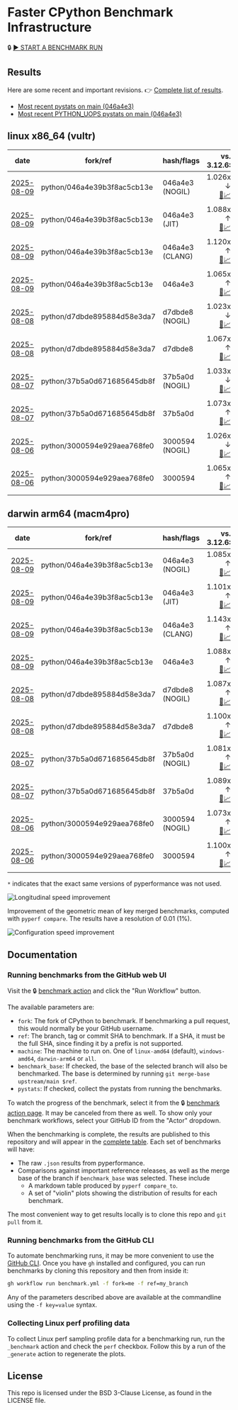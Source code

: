 # Faster CPython Benchmark Infrastructure

🔒 [▶️ START A BENCHMARK RUN](../../actions/workflows/benchmark.yml)

## Results

Here are some recent and important revisions. 👉 [Complete list of results](RESULTS.md).

<!-- START table -->
- [Most recent  pystats on main (046a4e3)](results/bm-20250809-3.15.0a0-046a4e3/bm-20250809-vultr-x86_64-python-046a4e39b3f8ac5cb13e-3.15.0a0-046a4e3-pystats.md)
- [Most recent PYTHON_UOPS pystats on main (046a4e3)](results/bm-20250809-3.15.0a0-046a4e3-PYTHON_UOPS/bm-20250809-vultr-x86_64-python-046a4e39b3f8ac5cb13e-3.15.0a0-046a4e3-pystats.md)

## linux x86_64 (vultr)
| date | fork/ref | hash/flags | vs. 3.12.6: | vs. 3.13.0rc2: | vs. base: |
| --- | --- | --- | ---: | ---: | ---: |
| [2025-08-09](results/bm-20250809-3.15.0a0-046a4e3-NOGIL) | python/046a4e39b3f8ac5cb13e | 046a4e3 (NOGIL) | 1.026x ↓<br>[📄](results/bm-20250809-3.15.0a0-046a4e3-NOGIL/bm-20250809-vultr-x86_64-python-046a4e39b3f8ac5cb13e-3.15.0a0-046a4e3-vs-3.12.6.md)[📈](results/bm-20250809-3.15.0a0-046a4e3-NOGIL/bm-20250809-vultr-x86_64-python-046a4e39b3f8ac5cb13e-3.15.0a0-046a4e3-vs-3.12.6.svg) | 1.059x ↓<br>[📄](results/bm-20250809-3.15.0a0-046a4e3-NOGIL/bm-20250809-vultr-x86_64-python-046a4e39b3f8ac5cb13e-3.15.0a0-046a4e3-vs-3.13.0rc2.md)[📈](results/bm-20250809-3.15.0a0-046a4e3-NOGIL/bm-20250809-vultr-x86_64-python-046a4e39b3f8ac5cb13e-3.15.0a0-046a4e3-vs-3.13.0rc2.svg) | 1.092x ↓<br>[📄](results/bm-20250809-3.15.0a0-046a4e3-NOGIL/bm-20250809-vultr-x86_64-python-046a4e39b3f8ac5cb13e-3.15.0a0-046a4e3-vs-base.md)[📈](results/bm-20250809-3.15.0a0-046a4e3-NOGIL/bm-20250809-vultr-x86_64-python-046a4e39b3f8ac5cb13e-3.15.0a0-046a4e3-vs-base.svg)[🧠](results/bm-20250809-3.15.0a0-046a4e3-NOGIL/bm-20250809-vultr-x86_64-python-046a4e39b3f8ac5cb13e-3.15.0a0-046a4e3-vs-base-mem.svg) |
| [2025-08-09](results/bm-20250809-3.15.0a0-046a4e3-JIT) | python/046a4e39b3f8ac5cb13e | 046a4e3 (JIT) | 1.088x ↑<br>[📄](results/bm-20250809-3.15.0a0-046a4e3-JIT/bm-20250809-vultr-x86_64-python-046a4e39b3f8ac5cb13e-3.15.0a0-046a4e3-vs-3.12.6.md)[📈](results/bm-20250809-3.15.0a0-046a4e3-JIT/bm-20250809-vultr-x86_64-python-046a4e39b3f8ac5cb13e-3.15.0a0-046a4e3-vs-3.12.6.svg) | 1.052x ↑<br>[📄](results/bm-20250809-3.15.0a0-046a4e3-JIT/bm-20250809-vultr-x86_64-python-046a4e39b3f8ac5cb13e-3.15.0a0-046a4e3-vs-3.13.0rc2.md)[📈](results/bm-20250809-3.15.0a0-046a4e3-JIT/bm-20250809-vultr-x86_64-python-046a4e39b3f8ac5cb13e-3.15.0a0-046a4e3-vs-3.13.0rc2.svg) | 1.020x ↑<br>[📄](results/bm-20250809-3.15.0a0-046a4e3-JIT/bm-20250809-vultr-x86_64-python-046a4e39b3f8ac5cb13e-3.15.0a0-046a4e3-vs-base.md)[📈](results/bm-20250809-3.15.0a0-046a4e3-JIT/bm-20250809-vultr-x86_64-python-046a4e39b3f8ac5cb13e-3.15.0a0-046a4e3-vs-base.svg)[🧠](results/bm-20250809-3.15.0a0-046a4e3-JIT/bm-20250809-vultr-x86_64-python-046a4e39b3f8ac5cb13e-3.15.0a0-046a4e3-vs-base-mem.svg) |
| [2025-08-09](results/bm-20250809-3.15.0a0-046a4e3-CLANG) | python/046a4e39b3f8ac5cb13e | 046a4e3 (CLANG) | 1.120x ↑<br>[📄](results/bm-20250809-3.15.0a0-046a4e3-CLANG/bm-20250809-vultr-x86_64-python-046a4e39b3f8ac5cb13e-3.15.0a0-046a4e3-vs-3.12.6.md)[📈](results/bm-20250809-3.15.0a0-046a4e3-CLANG/bm-20250809-vultr-x86_64-python-046a4e39b3f8ac5cb13e-3.15.0a0-046a4e3-vs-3.12.6.svg) | 1.083x ↑<br>[📄](results/bm-20250809-3.15.0a0-046a4e3-CLANG/bm-20250809-vultr-x86_64-python-046a4e39b3f8ac5cb13e-3.15.0a0-046a4e3-vs-3.13.0rc2.md)[📈](results/bm-20250809-3.15.0a0-046a4e3-CLANG/bm-20250809-vultr-x86_64-python-046a4e39b3f8ac5cb13e-3.15.0a0-046a4e3-vs-3.13.0rc2.svg) | 1.048x ↑<br>[📄](results/bm-20250809-3.15.0a0-046a4e3-CLANG/bm-20250809-vultr-x86_64-python-046a4e39b3f8ac5cb13e-3.15.0a0-046a4e3-vs-base.md)[📈](results/bm-20250809-3.15.0a0-046a4e3-CLANG/bm-20250809-vultr-x86_64-python-046a4e39b3f8ac5cb13e-3.15.0a0-046a4e3-vs-base.svg)[🧠](results/bm-20250809-3.15.0a0-046a4e3-CLANG/bm-20250809-vultr-x86_64-python-046a4e39b3f8ac5cb13e-3.15.0a0-046a4e3-vs-base-mem.svg) |
| [2025-08-09](results/bm-20250809-3.15.0a0-046a4e3) | python/046a4e39b3f8ac5cb13e | 046a4e3 | 1.065x ↑<br>[📄](results/bm-20250809-3.15.0a0-046a4e3/bm-20250809-vultr-x86_64-python-046a4e39b3f8ac5cb13e-3.15.0a0-046a4e3-vs-3.12.6.md)[📈](results/bm-20250809-3.15.0a0-046a4e3/bm-20250809-vultr-x86_64-python-046a4e39b3f8ac5cb13e-3.15.0a0-046a4e3-vs-3.12.6.svg) | 1.030x ↑<br>[📄](results/bm-20250809-3.15.0a0-046a4e3/bm-20250809-vultr-x86_64-python-046a4e39b3f8ac5cb13e-3.15.0a0-046a4e3-vs-3.13.0rc2.md)[📈](results/bm-20250809-3.15.0a0-046a4e3/bm-20250809-vultr-x86_64-python-046a4e39b3f8ac5cb13e-3.15.0a0-046a4e3-vs-3.13.0rc2.svg) |  |
| [2025-08-08](results/bm-20250808-3.15.0a0-d7dbde8-NOGIL) | python/d7dbde895884d58e3da7 | d7dbde8 (NOGIL) | 1.023x ↓<br>[📄](results/bm-20250808-3.15.0a0-d7dbde8-NOGIL/bm-20250808-vultr-x86_64-python-d7dbde895884d58e3da7-3.15.0a0-d7dbde8-vs-3.12.6.md)[📈](results/bm-20250808-3.15.0a0-d7dbde8-NOGIL/bm-20250808-vultr-x86_64-python-d7dbde895884d58e3da7-3.15.0a0-d7dbde8-vs-3.12.6.svg) | 1.056x ↓<br>[📄](results/bm-20250808-3.15.0a0-d7dbde8-NOGIL/bm-20250808-vultr-x86_64-python-d7dbde895884d58e3da7-3.15.0a0-d7dbde8-vs-3.13.0rc2.md)[📈](results/bm-20250808-3.15.0a0-d7dbde8-NOGIL/bm-20250808-vultr-x86_64-python-d7dbde895884d58e3da7-3.15.0a0-d7dbde8-vs-3.13.0rc2.svg) | 1.091x ↓<br>[📄](results/bm-20250808-3.15.0a0-d7dbde8-NOGIL/bm-20250808-vultr-x86_64-python-d7dbde895884d58e3da7-3.15.0a0-d7dbde8-vs-base.md)[📈](results/bm-20250808-3.15.0a0-d7dbde8-NOGIL/bm-20250808-vultr-x86_64-python-d7dbde895884d58e3da7-3.15.0a0-d7dbde8-vs-base.svg)[🧠](results/bm-20250808-3.15.0a0-d7dbde8-NOGIL/bm-20250808-vultr-x86_64-python-d7dbde895884d58e3da7-3.15.0a0-d7dbde8-vs-base-mem.svg) |
| [2025-08-08](results/bm-20250808-3.15.0a0-d7dbde8) | python/d7dbde895884d58e3da7 | d7dbde8 | 1.067x ↑<br>[📄](results/bm-20250808-3.15.0a0-d7dbde8/bm-20250808-vultr-x86_64-python-d7dbde895884d58e3da7-3.15.0a0-d7dbde8-vs-3.12.6.md)[📈](results/bm-20250808-3.15.0a0-d7dbde8/bm-20250808-vultr-x86_64-python-d7dbde895884d58e3da7-3.15.0a0-d7dbde8-vs-3.12.6.svg) | 1.031x ↑<br>[📄](results/bm-20250808-3.15.0a0-d7dbde8/bm-20250808-vultr-x86_64-python-d7dbde895884d58e3da7-3.15.0a0-d7dbde8-vs-3.13.0rc2.md)[📈](results/bm-20250808-3.15.0a0-d7dbde8/bm-20250808-vultr-x86_64-python-d7dbde895884d58e3da7-3.15.0a0-d7dbde8-vs-3.13.0rc2.svg) |  |
| [2025-08-07](results/bm-20250807-3.15.0a0-37b5a0d-NOGIL) | python/37b5a0d671685645db8f | 37b5a0d (NOGIL) | 1.033x ↓<br>[📄](results/bm-20250807-3.15.0a0-37b5a0d-NOGIL/bm-20250807-vultr-x86_64-python-37b5a0d671685645db8f-3.15.0a0-37b5a0d-vs-3.12.6.md)[📈](results/bm-20250807-3.15.0a0-37b5a0d-NOGIL/bm-20250807-vultr-x86_64-python-37b5a0d671685645db8f-3.15.0a0-37b5a0d-vs-3.12.6.svg) | 1.065x ↓<br>[📄](results/bm-20250807-3.15.0a0-37b5a0d-NOGIL/bm-20250807-vultr-x86_64-python-37b5a0d671685645db8f-3.15.0a0-37b5a0d-vs-3.13.0rc2.md)[📈](results/bm-20250807-3.15.0a0-37b5a0d-NOGIL/bm-20250807-vultr-x86_64-python-37b5a0d671685645db8f-3.15.0a0-37b5a0d-vs-3.13.0rc2.svg) | 1.104x ↓<br>[📄](results/bm-20250807-3.15.0a0-37b5a0d-NOGIL/bm-20250807-vultr-x86_64-python-37b5a0d671685645db8f-3.15.0a0-37b5a0d-vs-base.md)[📈](results/bm-20250807-3.15.0a0-37b5a0d-NOGIL/bm-20250807-vultr-x86_64-python-37b5a0d671685645db8f-3.15.0a0-37b5a0d-vs-base.svg)[🧠](results/bm-20250807-3.15.0a0-37b5a0d-NOGIL/bm-20250807-vultr-x86_64-python-37b5a0d671685645db8f-3.15.0a0-37b5a0d-vs-base-mem.svg) |
| [2025-08-07](results/bm-20250807-3.15.0a0-37b5a0d) | python/37b5a0d671685645db8f | 37b5a0d | 1.073x ↑<br>[📄](results/bm-20250807-3.15.0a0-37b5a0d/bm-20250807-vultr-x86_64-python-37b5a0d671685645db8f-3.15.0a0-37b5a0d-vs-3.12.6.md)[📈](results/bm-20250807-3.15.0a0-37b5a0d/bm-20250807-vultr-x86_64-python-37b5a0d671685645db8f-3.15.0a0-37b5a0d-vs-3.12.6.svg) | 1.038x ↑<br>[📄](results/bm-20250807-3.15.0a0-37b5a0d/bm-20250807-vultr-x86_64-python-37b5a0d671685645db8f-3.15.0a0-37b5a0d-vs-3.13.0rc2.md)[📈](results/bm-20250807-3.15.0a0-37b5a0d/bm-20250807-vultr-x86_64-python-37b5a0d671685645db8f-3.15.0a0-37b5a0d-vs-3.13.0rc2.svg) |  |
| [2025-08-06](results/bm-20250806-3.15.0a0-3000594-NOGIL) | python/3000594e929aea768fe0 | 3000594 (NOGIL) | 1.026x ↓<br>[📄](results/bm-20250806-3.15.0a0-3000594-NOGIL/bm-20250806-vultr-x86_64-python-3000594e929aea768fe0-3.15.0a0-3000594-vs-3.12.6.md)[📈](results/bm-20250806-3.15.0a0-3000594-NOGIL/bm-20250806-vultr-x86_64-python-3000594e929aea768fe0-3.15.0a0-3000594-vs-3.12.6.svg) | 1.059x ↓<br>[📄](results/bm-20250806-3.15.0a0-3000594-NOGIL/bm-20250806-vultr-x86_64-python-3000594e929aea768fe0-3.15.0a0-3000594-vs-3.13.0rc2.md)[📈](results/bm-20250806-3.15.0a0-3000594-NOGIL/bm-20250806-vultr-x86_64-python-3000594e929aea768fe0-3.15.0a0-3000594-vs-3.13.0rc2.svg) | 1.092x ↓<br>[📄](results/bm-20250806-3.15.0a0-3000594-NOGIL/bm-20250806-vultr-x86_64-python-3000594e929aea768fe0-3.15.0a0-3000594-vs-base.md)[📈](results/bm-20250806-3.15.0a0-3000594-NOGIL/bm-20250806-vultr-x86_64-python-3000594e929aea768fe0-3.15.0a0-3000594-vs-base.svg)[🧠](results/bm-20250806-3.15.0a0-3000594-NOGIL/bm-20250806-vultr-x86_64-python-3000594e929aea768fe0-3.15.0a0-3000594-vs-base-mem.svg) |
| [2025-08-06](results/bm-20250806-3.15.0a0-3000594) | python/3000594e929aea768fe0 | 3000594 | 1.065x ↑<br>[📄](results/bm-20250806-3.15.0a0-3000594/bm-20250806-vultr-x86_64-python-3000594e929aea768fe0-3.15.0a0-3000594-vs-3.12.6.md)[📈](results/bm-20250806-3.15.0a0-3000594/bm-20250806-vultr-x86_64-python-3000594e929aea768fe0-3.15.0a0-3000594-vs-3.12.6.svg) | 1.030x ↑<br>[📄](results/bm-20250806-3.15.0a0-3000594/bm-20250806-vultr-x86_64-python-3000594e929aea768fe0-3.15.0a0-3000594-vs-3.13.0rc2.md)[📈](results/bm-20250806-3.15.0a0-3000594/bm-20250806-vultr-x86_64-python-3000594e929aea768fe0-3.15.0a0-3000594-vs-3.13.0rc2.svg) |  |

## darwin arm64 (macm4pro)
| date | fork/ref | hash/flags | vs. 3.12.6: | vs. 3.13.0rc2: | vs. base: |
| --- | --- | --- | ---: | ---: | ---: |
| [2025-08-09](results/bm-20250809-3.15.0a0-046a4e3-NOGIL) | python/046a4e39b3f8ac5cb13e | 046a4e3 (NOGIL) | 1.085x ↑<br>[📄](results/bm-20250809-3.15.0a0-046a4e3-NOGIL/bm-20250809-macm4pro-arm64-python-046a4e39b3f8ac5cb13e-3.15.0a0-046a4e3-vs-3.12.6.md)[📈](results/bm-20250809-3.15.0a0-046a4e3-NOGIL/bm-20250809-macm4pro-arm64-python-046a4e39b3f8ac5cb13e-3.15.0a0-046a4e3-vs-3.12.6.svg) | 1.007x ↑<br>[📄](results/bm-20250809-3.15.0a0-046a4e3-NOGIL/bm-20250809-macm4pro-arm64-python-046a4e39b3f8ac5cb13e-3.15.0a0-046a4e3-vs-3.13.0rc2.md)[📈](results/bm-20250809-3.15.0a0-046a4e3-NOGIL/bm-20250809-macm4pro-arm64-python-046a4e39b3f8ac5cb13e-3.15.0a0-046a4e3-vs-3.13.0rc2.svg) | 1.004x ↓<br>[📄](results/bm-20250809-3.15.0a0-046a4e3-NOGIL/bm-20250809-macm4pro-arm64-python-046a4e39b3f8ac5cb13e-3.15.0a0-046a4e3-vs-base.md)[📈](results/bm-20250809-3.15.0a0-046a4e3-NOGIL/bm-20250809-macm4pro-arm64-python-046a4e39b3f8ac5cb13e-3.15.0a0-046a4e3-vs-base.svg)[🧠](results/bm-20250809-3.15.0a0-046a4e3-NOGIL/bm-20250809-macm4pro-arm64-python-046a4e39b3f8ac5cb13e-3.15.0a0-046a4e3-vs-base-mem.svg) |
| [2025-08-09](results/bm-20250809-3.15.0a0-046a4e3-JIT) | python/046a4e39b3f8ac5cb13e | 046a4e3 (JIT) | 1.101x ↑<br>[📄](results/bm-20250809-3.15.0a0-046a4e3-JIT/bm-20250809-macm4pro-arm64-python-046a4e39b3f8ac5cb13e-3.15.0a0-046a4e3-vs-3.12.6.md)[📈](results/bm-20250809-3.15.0a0-046a4e3-JIT/bm-20250809-macm4pro-arm64-python-046a4e39b3f8ac5cb13e-3.15.0a0-046a4e3-vs-3.12.6.svg) | 1.022x ↑<br>[📄](results/bm-20250809-3.15.0a0-046a4e3-JIT/bm-20250809-macm4pro-arm64-python-046a4e39b3f8ac5cb13e-3.15.0a0-046a4e3-vs-3.13.0rc2.md)[📈](results/bm-20250809-3.15.0a0-046a4e3-JIT/bm-20250809-macm4pro-arm64-python-046a4e39b3f8ac5cb13e-3.15.0a0-046a4e3-vs-3.13.0rc2.svg) | 1.012x ↑<br>[📄](results/bm-20250809-3.15.0a0-046a4e3-JIT/bm-20250809-macm4pro-arm64-python-046a4e39b3f8ac5cb13e-3.15.0a0-046a4e3-vs-base.md)[📈](results/bm-20250809-3.15.0a0-046a4e3-JIT/bm-20250809-macm4pro-arm64-python-046a4e39b3f8ac5cb13e-3.15.0a0-046a4e3-vs-base.svg)[🧠](results/bm-20250809-3.15.0a0-046a4e3-JIT/bm-20250809-macm4pro-arm64-python-046a4e39b3f8ac5cb13e-3.15.0a0-046a4e3-vs-base-mem.svg) |
| [2025-08-09](results/bm-20250809-3.15.0a0-046a4e3-CLANG) | python/046a4e39b3f8ac5cb13e | 046a4e3 (CLANG) | 1.143x ↑<br>[📄](results/bm-20250809-3.15.0a0-046a4e3-CLANG/bm-20250809-macm4pro-arm64-python-046a4e39b3f8ac5cb13e-3.15.0a0-046a4e3-vs-3.12.6.md)[📈](results/bm-20250809-3.15.0a0-046a4e3-CLANG/bm-20250809-macm4pro-arm64-python-046a4e39b3f8ac5cb13e-3.15.0a0-046a4e3-vs-3.12.6.svg) | 1.060x ↑<br>[📄](results/bm-20250809-3.15.0a0-046a4e3-CLANG/bm-20250809-macm4pro-arm64-python-046a4e39b3f8ac5cb13e-3.15.0a0-046a4e3-vs-3.13.0rc2.md)[📈](results/bm-20250809-3.15.0a0-046a4e3-CLANG/bm-20250809-macm4pro-arm64-python-046a4e39b3f8ac5cb13e-3.15.0a0-046a4e3-vs-3.13.0rc2.svg) | 1.052x ↑<br>[📄](results/bm-20250809-3.15.0a0-046a4e3-CLANG/bm-20250809-macm4pro-arm64-python-046a4e39b3f8ac5cb13e-3.15.0a0-046a4e3-vs-base.md)[📈](results/bm-20250809-3.15.0a0-046a4e3-CLANG/bm-20250809-macm4pro-arm64-python-046a4e39b3f8ac5cb13e-3.15.0a0-046a4e3-vs-base.svg)[🧠](results/bm-20250809-3.15.0a0-046a4e3-CLANG/bm-20250809-macm4pro-arm64-python-046a4e39b3f8ac5cb13e-3.15.0a0-046a4e3-vs-base-mem.svg) |
| [2025-08-09](results/bm-20250809-3.15.0a0-046a4e3) | python/046a4e39b3f8ac5cb13e | 046a4e3 | 1.088x ↑<br>[📄](results/bm-20250809-3.15.0a0-046a4e3/bm-20250809-macm4pro-arm64-python-046a4e39b3f8ac5cb13e-3.15.0a0-046a4e3-vs-3.12.6.md)[📈](results/bm-20250809-3.15.0a0-046a4e3/bm-20250809-macm4pro-arm64-python-046a4e39b3f8ac5cb13e-3.15.0a0-046a4e3-vs-3.12.6.svg) | 1.010x ↑<br>[📄](results/bm-20250809-3.15.0a0-046a4e3/bm-20250809-macm4pro-arm64-python-046a4e39b3f8ac5cb13e-3.15.0a0-046a4e3-vs-3.13.0rc2.md)[📈](results/bm-20250809-3.15.0a0-046a4e3/bm-20250809-macm4pro-arm64-python-046a4e39b3f8ac5cb13e-3.15.0a0-046a4e3-vs-3.13.0rc2.svg) |  |
| [2025-08-08](results/bm-20250808-3.15.0a0-d7dbde8-NOGIL) | python/d7dbde895884d58e3da7 | d7dbde8 (NOGIL) | 1.087x ↑<br>[📄](results/bm-20250808-3.15.0a0-d7dbde8-NOGIL/bm-20250808-macm4pro-arm64-python-d7dbde895884d58e3da7-3.15.0a0-d7dbde8-vs-3.12.6.md)[📈](results/bm-20250808-3.15.0a0-d7dbde8-NOGIL/bm-20250808-macm4pro-arm64-python-d7dbde895884d58e3da7-3.15.0a0-d7dbde8-vs-3.12.6.svg) | 1.008x ↑<br>[📄](results/bm-20250808-3.15.0a0-d7dbde8-NOGIL/bm-20250808-macm4pro-arm64-python-d7dbde895884d58e3da7-3.15.0a0-d7dbde8-vs-3.13.0rc2.md)[📈](results/bm-20250808-3.15.0a0-d7dbde8-NOGIL/bm-20250808-macm4pro-arm64-python-d7dbde895884d58e3da7-3.15.0a0-d7dbde8-vs-3.13.0rc2.svg) | 1.014x ↓<br>[📄](results/bm-20250808-3.15.0a0-d7dbde8-NOGIL/bm-20250808-macm4pro-arm64-python-d7dbde895884d58e3da7-3.15.0a0-d7dbde8-vs-base.md)[📈](results/bm-20250808-3.15.0a0-d7dbde8-NOGIL/bm-20250808-macm4pro-arm64-python-d7dbde895884d58e3da7-3.15.0a0-d7dbde8-vs-base.svg)[🧠](results/bm-20250808-3.15.0a0-d7dbde8-NOGIL/bm-20250808-macm4pro-arm64-python-d7dbde895884d58e3da7-3.15.0a0-d7dbde8-vs-base-mem.svg) |
| [2025-08-08](results/bm-20250808-3.15.0a0-d7dbde8) | python/d7dbde895884d58e3da7 | d7dbde8 | 1.100x ↑<br>[📄](results/bm-20250808-3.15.0a0-d7dbde8/bm-20250808-macm4pro-arm64-python-d7dbde895884d58e3da7-3.15.0a0-d7dbde8-vs-3.12.6.md)[📈](results/bm-20250808-3.15.0a0-d7dbde8/bm-20250808-macm4pro-arm64-python-d7dbde895884d58e3da7-3.15.0a0-d7dbde8-vs-3.12.6.svg) | 1.021x ↑<br>[📄](results/bm-20250808-3.15.0a0-d7dbde8/bm-20250808-macm4pro-arm64-python-d7dbde895884d58e3da7-3.15.0a0-d7dbde8-vs-3.13.0rc2.md)[📈](results/bm-20250808-3.15.0a0-d7dbde8/bm-20250808-macm4pro-arm64-python-d7dbde895884d58e3da7-3.15.0a0-d7dbde8-vs-3.13.0rc2.svg) |  |
| [2025-08-07](results/bm-20250807-3.15.0a0-37b5a0d-NOGIL) | python/37b5a0d671685645db8f | 37b5a0d (NOGIL) | 1.081x ↑<br>[📄](results/bm-20250807-3.15.0a0-37b5a0d-NOGIL/bm-20250807-macm4pro-arm64-python-37b5a0d671685645db8f-3.15.0a0-37b5a0d-vs-3.12.6.md)[📈](results/bm-20250807-3.15.0a0-37b5a0d-NOGIL/bm-20250807-macm4pro-arm64-python-37b5a0d671685645db8f-3.15.0a0-37b5a0d-vs-3.12.6.svg) | 1.003x ↑<br>[📄](results/bm-20250807-3.15.0a0-37b5a0d-NOGIL/bm-20250807-macm4pro-arm64-python-37b5a0d671685645db8f-3.15.0a0-37b5a0d-vs-3.13.0rc2.md)[📈](results/bm-20250807-3.15.0a0-37b5a0d-NOGIL/bm-20250807-macm4pro-arm64-python-37b5a0d671685645db8f-3.15.0a0-37b5a0d-vs-3.13.0rc2.svg) | 1.009x ↓<br>[📄](results/bm-20250807-3.15.0a0-37b5a0d-NOGIL/bm-20250807-macm4pro-arm64-python-37b5a0d671685645db8f-3.15.0a0-37b5a0d-vs-base.md)[📈](results/bm-20250807-3.15.0a0-37b5a0d-NOGIL/bm-20250807-macm4pro-arm64-python-37b5a0d671685645db8f-3.15.0a0-37b5a0d-vs-base.svg)[🧠](results/bm-20250807-3.15.0a0-37b5a0d-NOGIL/bm-20250807-macm4pro-arm64-python-37b5a0d671685645db8f-3.15.0a0-37b5a0d-vs-base-mem.svg) |
| [2025-08-07](results/bm-20250807-3.15.0a0-37b5a0d) | python/37b5a0d671685645db8f | 37b5a0d | 1.089x ↑<br>[📄](results/bm-20250807-3.15.0a0-37b5a0d/bm-20250807-macm4pro-arm64-python-37b5a0d671685645db8f-3.15.0a0-37b5a0d-vs-3.12.6.md)[📈](results/bm-20250807-3.15.0a0-37b5a0d/bm-20250807-macm4pro-arm64-python-37b5a0d671685645db8f-3.15.0a0-37b5a0d-vs-3.12.6.svg) | 1.010x ↑<br>[📄](results/bm-20250807-3.15.0a0-37b5a0d/bm-20250807-macm4pro-arm64-python-37b5a0d671685645db8f-3.15.0a0-37b5a0d-vs-3.13.0rc2.md)[📈](results/bm-20250807-3.15.0a0-37b5a0d/bm-20250807-macm4pro-arm64-python-37b5a0d671685645db8f-3.15.0a0-37b5a0d-vs-3.13.0rc2.svg) |  |
| [2025-08-06](results/bm-20250806-3.15.0a0-3000594-NOGIL) | python/3000594e929aea768fe0 | 3000594 (NOGIL) | 1.073x ↑<br>[📄](results/bm-20250806-3.15.0a0-3000594-NOGIL/bm-20250806-macm4pro-arm64-python-3000594e929aea768fe0-3.15.0a0-3000594-vs-3.12.6.md)[📈](results/bm-20250806-3.15.0a0-3000594-NOGIL/bm-20250806-macm4pro-arm64-python-3000594e929aea768fe0-3.15.0a0-3000594-vs-3.12.6.svg) | 1.005x ↓<br>[📄](results/bm-20250806-3.15.0a0-3000594-NOGIL/bm-20250806-macm4pro-arm64-python-3000594e929aea768fe0-3.15.0a0-3000594-vs-3.13.0rc2.md)[📈](results/bm-20250806-3.15.0a0-3000594-NOGIL/bm-20250806-macm4pro-arm64-python-3000594e929aea768fe0-3.15.0a0-3000594-vs-3.13.0rc2.svg) | 1.027x ↓<br>[📄](results/bm-20250806-3.15.0a0-3000594-NOGIL/bm-20250806-macm4pro-arm64-python-3000594e929aea768fe0-3.15.0a0-3000594-vs-base.md)[📈](results/bm-20250806-3.15.0a0-3000594-NOGIL/bm-20250806-macm4pro-arm64-python-3000594e929aea768fe0-3.15.0a0-3000594-vs-base.svg)[🧠](results/bm-20250806-3.15.0a0-3000594-NOGIL/bm-20250806-macm4pro-arm64-python-3000594e929aea768fe0-3.15.0a0-3000594-vs-base-mem.svg) |
| [2025-08-06](results/bm-20250806-3.15.0a0-3000594) | python/3000594e929aea768fe0 | 3000594 | 1.100x ↑<br>[📄](results/bm-20250806-3.15.0a0-3000594/bm-20250806-macm4pro-arm64-python-3000594e929aea768fe0-3.15.0a0-3000594-vs-3.12.6.md)[📈](results/bm-20250806-3.15.0a0-3000594/bm-20250806-macm4pro-arm64-python-3000594e929aea768fe0-3.15.0a0-3000594-vs-3.12.6.svg) | 1.020x ↑<br>[📄](results/bm-20250806-3.15.0a0-3000594/bm-20250806-macm4pro-arm64-python-3000594e929aea768fe0-3.15.0a0-3000594-vs-3.13.0rc2.md)[📈](results/bm-20250806-3.15.0a0-3000594/bm-20250806-macm4pro-arm64-python-3000594e929aea768fe0-3.15.0a0-3000594-vs-3.13.0rc2.svg) |  |


<!-- END table -->

`*` indicates that the exact same versions of pyperformance was not used.

![Longitudinal speed improvement](/longitudinal.svg)

Improvement of the geometric mean of key merged benchmarks, computed with `pyperf compare`.
The results have a resolution of 0.01 (1%).

![Configuration speed improvement](/configs.svg)

## Documentation

### Running benchmarks from the GitHub web UI

Visit the 🔒 [benchmark action](../../actions/workflows/benchmark.yml) and click the "Run Workflow" button.

The available parameters are:

- `fork`: The fork of CPython to benchmark.
  If benchmarking a pull request, this would normally be your GitHub username.
- `ref`: The branch, tag or commit SHA to benchmark.
  If a SHA, it must be the full SHA, since finding it by a prefix is not supported.
- `machine`: The machine to run on.
  One of `linux-amd64` (default), `windows-amd64`, `darwin-arm64` or `all`.
- `benchmark_base`: If checked, the base of the selected branch will also be benchmarked.
  The base is determined by running `git merge-base upstream/main $ref`.
- `pystats`: If checked, collect the pystats from running the benchmarks.

To watch the progress of the benchmark, select it from the 🔒 [benchmark action page](../../actions/workflows/benchmark.yml).
It may be canceled from there as well.
To show only your benchmark workflows, select your GitHub ID from the "Actor" dropdown.

When the benchmarking is complete, the results are published to this repository and will appear in the [complete table](RESULTS.md).
Each set of benchmarks will have:

- The raw `.json` results from pyperformance.
- Comparisons against important reference releases, as well as the merge base of the branch if `benchmark_base` was selected. These include
  - A markdown table produced by `pyperf compare_to`.
  - A set of "violin" plots showing the distribution of results for each benchmark.

The most convenient way to get results locally is to clone this repo and `git pull` from it.

### Running benchmarks from the GitHub CLI

To automate benchmarking runs, it may be more convenient to use the [GitHub CLI](https://cli.github.com/).
Once you have `gh` installed and configured, you can run benchmarks by cloning this repository and then from inside it:

```bash session
gh workflow run benchmark.yml -f fork=me -f ref=my_branch
```

Any of the parameters described above are available at the commandline using the `-f key=value` syntax.

### Collecting Linux perf profiling data

To collect Linux perf sampling profile data for a benchmarking run, run the `_benchmark` action and check the `perf` checkbox.
Follow this by a run of the `_generate` action to regenerate the plots.

## License

This repo is licensed under the BSD 3-Clause License, as found in the LICENSE file.
